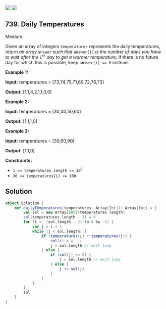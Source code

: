 [![](https://img.shields.io/github/stars/javadev/LeetCode-in-All?label=Stars&style=flat-square)](https://github.com/javadev/LeetCode-in-All)
[![](https://img.shields.io/github/forks/javadev/LeetCode-in-All?label=Fork%20me%20on%20GitHub%20&style=flat-square)](https://github.com/javadev/LeetCode-in-All/fork)

## 739\. Daily Temperatures

Medium

Given an array of integers `temperatures` represents the daily temperatures, return _an array_ `answer` _such that_ `answer[i]` _is the number of days you have to wait after the_ <code>i<sup>th</sup></code> _day to get a warmer temperature_. If there is no future day for which this is possible, keep `answer[i] == 0` instead.

**Example 1:**

**Input:** temperatures = [73,74,75,71,69,72,76,73]

**Output:** [1,1,4,2,1,1,0,0] 

**Example 2:**

**Input:** temperatures = [30,40,50,60]

**Output:** [1,1,1,0] 

**Example 3:**

**Input:** temperatures = [30,60,90]

**Output:** [1,1,0] 

**Constraints:**

*   <code>1 <= temperatures.length <= 10<sup>5</sup></code>
*   `30 <= temperatures[i] <= 100`

## Solution

```scala
object Solution {
    def dailyTemperatures(temperatures: Array[Int]): Array[Int] = {
        val sol = new Array[Int](temperatures.length)
        sol(temperatures.length - 1) = 0
        for (i <- (sol.length - 2) to 0 by -1) {
            var j = i + 1
            while (j < sol.length) {
                if (temperatures(i) < temperatures(j)) {
                    sol(i) = j - i
                    j = sol.length // exit loop
                } else {
                    if (sol(j) == 0) {
                        j = sol.length // exit loop
                    } else {
                        j += sol(j)
                    }
                }
            }
        }
        sol
    }
}
```